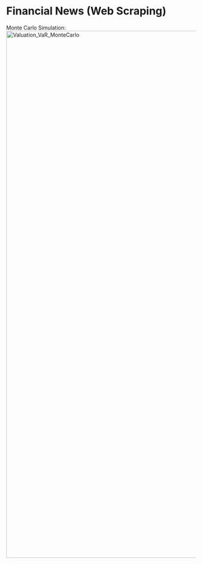 # Financial News (Web Scraping)


 Monte Carlo Simulation: <br/>
<img src="https://imgur.com/mtHIB5i.png" height="60%" width="130%" alt="Valuation_VaR_MonteCarlo"/>
